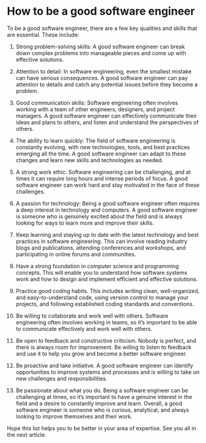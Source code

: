 # How to be a good software engineer

To be a good software engineer, there are a few key qualities and skills that are essential. These include:

1.  Strong problem-solving skills: A good software engineer can break down complex problems into manageable pieces and come up with effective solutions.
    
2.  Attention to detail: In software engineering, even the smallest mistake can have serious consequences. A good software engineer can pay attention to details and catch any potential issues before they become a problem.
    
3.  Good communication skills: Software engineering often involves working with a team of other engineers, designers, and project managers. A good software engineer can effectively communicate their ideas and plans to others, and listen and understand the perspectives of others.
    
4.  The ability to learn quickly: The field of software engineering is constantly evolving, with new technologies, tools, and best practices emerging all the time. A good software engineer can adapt to these changes and learn new skills and technologies as needed.
    
5.  A strong work ethic: Software engineering can be challenging, and at times it can require long hours and intense periods of focus. A good software engineer can work hard and stay motivated in the face of these challenges.
    
6.  A passion for technology: Being a good software engineer often requires a deep interest in technology and computers. A good software engineer is someone who is genuinely excited about the field and is always looking for ways to learn more and improve their skills.
    
7.  Keep learning and staying up to date with the latest technology and best practices in software engineering. This can involve reading industry blogs and publications, attending conferences and workshops, and participating in online forums and communities.
    
8.  Have a strong foundation in computer science and programming concepts. This will enable you to understand how software systems work and how to design and implement efficient and effective solutions.
    
9.  Practice good coding habits. This includes writing clean, well-organized, and easy-to-understand code, using version control to manage your projects, and following established coding standards and conventions.
    
10.  Be willing to collaborate and work well with others. Software engineering often involves working in teams, so it’s important to be able to communicate effectively and work well with others.
    
11.  Be open to feedback and constructive criticism. Nobody is perfect, and there is always room for improvement. Be willing to listen to feedback and use it to help you grow and become a better software engineer.
    
12.  Be proactive and take initiative. A good software engineer can identify opportunities to improve systems and processes and is willing to take on new challenges and responsibilities.
    
13.  Be passionate about what you do. Being a software engineer can be challenging at times, so it’s important to have a genuine interest in the field and a desire to constantly improve and learn. Overall, a good software engineer is someone who is curious, analytical, and always looking to improve themselves and their work.
    

Hope this list helps you to be better in your area of expertise. See you all in the next article.